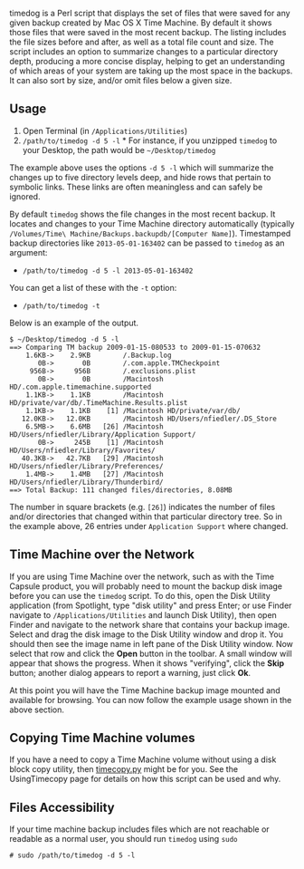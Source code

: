 timedog is a Perl script that displays the set of files that were saved for any given backup created by Mac OS X Time Machine. By default it shows those files that were saved in the most recent backup. The listing includes the file sizes before and after, as well as a total file count and size. The script includes an option to summarize changes to a particular directory depth, producing a more concise display, helping to get an understanding of which areas of your system are taking up the most space in the backups.  It can also sort by size, and/or omit files below a given size.

## Usage ##

  1. Open Terminal (in `/Applications/Utilities`)
  1. `/path/to/timedog -d 5 -l`
    * For instance, if you unzipped `timedog` to your Desktop, the path would be `~/Desktop/timedog`

The example above uses the options `-d 5 -l` which will summarize the changes up to five directory levels deep, and hide rows that pertain to symbolic links. These links are often meaningless and can safely be ignored.

By default `timedog` shows the file changes in the most recent backup.  It locates and changes to your Time Machine directory automatically (typically `/Volumes/Time\ Machine/Backups.backupdb/[Computer Name]`).  Timestamped backup directories like `2013-05-01-163402` can be passed to `timedog` as an argument:

  * `/path/to/timedog -d 5 -l 2013-05-01-163402`

You can get a list of these with the `-t` option:

  * `/path/to/timedog -t`

Below is an example of the output.

```
$ ~/Desktop/timedog -d 5 -l
==> Comparing TM backup 2009-01-15-080533 to 2009-01-15-070632
    1.6KB->    2.9KB        /.Backup.log
       0B->       0B        /.com.apple.TMCheckpoint
     956B->     956B        /.exclusions.plist
       0B->       0B        /Macintosh HD/.com.apple.timemachine.supported
    1.1KB->    1.1KB        /Macintosh HD/private/var/db/.TimeMachine.Results.plist
    1.1KB->    1.1KB    [1] /Macintosh HD/private/var/db/
   12.0KB->   12.0KB        /Macintosh HD/Users/nfiedler/.DS_Store
    6.5MB->    6.6MB   [26] /Macintosh HD/Users/nfiedler/Library/Application Support/
       0B->     245B    [1] /Macintosh HD/Users/nfiedler/Library/Favorites/
   40.3KB->   42.7KB   [29] /Macintosh HD/Users/nfiedler/Library/Preferences/
    1.4MB->    1.4MB   [27] /Macintosh HD/Users/nfiedler/Library/Thunderbird/
==> Total Backup: 111 changed files/directories, 8.08MB
```

The number in square brackets (e.g. `[26]`) indicates the number of files and/or directories that changed within that particular directory tree. So in the example above, 26 entries under `Application Support` where changed.

## Time Machine over the Network ##

If you are using Time Machine over the network, such as with the Time Capsule product, you will probably need to mount the backup disk image before you can use the `timedog` script. To do this, open the Disk Utility application (from Spotlight, type "disk utility" and press Enter; or use Finder navigate to `/Applications/Utilities` and launch Disk Utility), then open Finder and navigate to the network share that contains your backup image. Select and drag the disk image to the Disk Utility window and drop it. You should then see the image name in left pane of the Disk Utility window. Now select that row and click the **Open** button in the toolbar. A small window will appear that shows the progress. When it shows "verifying", click the **Skip** button; another dialog appears to report a warning, just click **Ok**.

At this point you will have the Time Machine backup image mounted and available for browsing. You can now follow the example usage shown in the above section.

## Copying Time Machine volumes ##

If you have a need to copy a Time Machine volume without using a disk block copy utility, then [timecopy.py](http://timedog.googlecode.com/svn/trunk/timecopy.py) might be for you. See the UsingTimecopy page for details on how this script can be used and why.

## Files Accessibility ##

If your time machine backup includes files which are not reachable or readable as a normal user, you should run `timedog` using `sudo`

`# sudo /path/to/timedog -d 5 -l`
